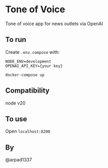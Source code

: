# Tone of Voice
Tone of voice app for news outlets via OpenAI

## To run

Create `.env.compose` with:
```
NODE_ENV=development
OPENAI_API_KEY={your key}
``` 

```
docker-compose up
```
## Compatibility

node v20

## To use

Open `localhost:8200`

## By

@arpad1337
